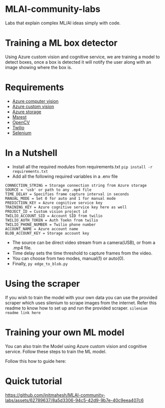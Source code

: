 # MLAI-community-labs
Labs that explain complex ML/AI ideas simply with code.

# Training a ML box detector
Using Azure custom vision and cognitive service, we are training a model to detect boxes, once a box is detected it will 
notify the user along with an image showing where the box is. 

# Requirements
- [Azure computer vision](https://github.com/Azure/azure-sdk-for-python)
- [Azure custom vision](https://github.com/Azure/azure-sdk-for-python)
- [Azure storage](https://github.com/Azure/azure-sdk-for-python)
- [Msrest](https://github.com/Azure/msrest-for-python)
- [OpenCV](https://github.com/opencv/opencv-python)
- [Twilio](https://github.com/twilio/twilio-python/)
- [Selenium](https://pypi.org/project/selenium/)

# In a Nutshell
- Install all the required modules from requirements.txt `pip install -r requirements.txt`
- Add all the following required variables in a .env file
```env
CONNECTION_STRING = Storage connection string from Azure storage
SOURCE = 'usb' or path to any .mp4 file
TIME_DELAY = Specifies frame capture interval in seconds
MANUAL_MODE = Set 0 for auto and 1 for manual mode
PREDICTION_KEY = Azure cognitive service key
TRAINING_KEY = Azure cognitive service key here as well
PROJECT_ID = Custom vision project id
TWILIO_ACCOUNT_SID = Account SID from twilio
TWILIO_AUTH_TOKEN = Auth Toekn from twilio
TWILIO_PHONE_NUMBER = Twilio phone number
ACCOUNT_NAME = Azure account name
BLOB_ACCOUNT_KEY = Storage account key
```
- The source can be direct video stream from a camera(USB), or from a .mp4 file.
- Time delay sets the time threshold to capture frames from the video.
- You can choose from two modes, manual(1) or auto(0).
- Finally, `py edge_to_blob.py`

# Using the scraper 
If you wish to train the model with your own data you can use the provided scraper which uses silenium to scrape images from the internet. Refer this readme to know how to set up and run the provided scraper. `silenium readme link here`

# Training your own ML model
You can also train the Model using Azure custom vision and cognitive service. Follow these steps to train the ML model.

Follow this how to guide here: 

# Quick tutorial
https://github.com/initmahesh/MLAI-community-labs/assets/62789637/8a5d3306-94c5-42d9-9b7e-40c9eea407c6

